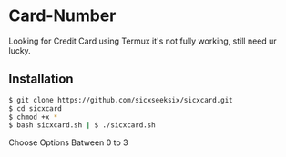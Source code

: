 # Card-Number
Looking for Credit Card using Termux
it's not fully working, still need ur lucky.


## Installation
```bash
$ git clone https://github.com/sicxseeksix/sicxcard.git
$ cd sicxcard
$ chmod +x *
$ bash sicxcard.sh | $ ./sicxcard.sh
```
Choose Options Batween 0 to 3
